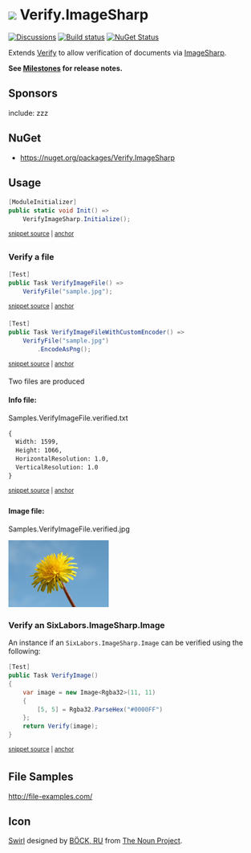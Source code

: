 # <img src="/src/icon.png" height="30px"> Verify.ImageSharp

[![Discussions](https://img.shields.io/badge/Verify-Discussions-yellow?svg=true&label=)](https://github.com/orgs/VerifyTests/discussions)
[![Build status](https://ci.appveyor.com/api/projects/status/o30f8u47l7vv5844?svg=true)](https://ci.appveyor.com/project/SimonCropp/Verify-ImageSharp)
[![NuGet Status](https://img.shields.io/nuget/v/Verify.ImageSharp.svg)](https://www.nuget.org/packages/Verify.ImageSharp/)

Extends [Verify](https://github.com/VerifyTests/Verify) to allow verification of documents via [ImageSharp](https://github.com/SixLabors/ImageSharp).

**See [Milestones](../../milestones?state=closed) for release notes.**


## Sponsors

include: zzz


## NuGet

 * https://nuget.org/packages/Verify.ImageSharp


## Usage

<!-- snippet: enable -->
<a id='snippet-enable'></a>
```cs
[ModuleInitializer]
public static void Init() =>
    VerifyImageSharp.Initialize();
```
<sup><a href='/src/Tests/ModuleInit.cs#L3-L9' title='Snippet source file'>snippet source</a> | <a href='#snippet-enable' title='Start of snippet'>anchor</a></sup>
<!-- endSnippet -->


### Verify a file

<!-- snippet: VerifyImageFile -->
<a id='snippet-VerifyImageFile'></a>
```cs
[Test]
public Task VerifyImageFile() =>
    VerifyFile("sample.jpg");
```
<sup><a href='/src/Tests/Samples.cs#L7-L13' title='Snippet source file'>snippet source</a> | <a href='#snippet-VerifyImageFile' title='Start of snippet'>anchor</a></sup>
<a id='snippet-VerifyImageFile-1'></a>
```cs
[Test]
public Task VerifyImageFileWithCustomEncoder() =>
    VerifyFile("sample.jpg")
        .EncodeAsPng();
```
<sup><a href='/src/Tests/Samples.cs#L15-L22' title='Snippet source file'>snippet source</a> | <a href='#snippet-VerifyImageFile-1' title='Start of snippet'>anchor</a></sup>
<!-- endSnippet -->

Two files are produced


#### Info file:

Samples.VerifyImageFile.verified.txt

<!-- snippet: Samples.VerifyImageFile.verified.txt -->
<a id='snippet-Samples.VerifyImageFile.verified.txt'></a>
```txt
{
  Width: 1599,
  Height: 1066,
  HorizontalResolution: 1.0,
  VerticalResolution: 1.0
}
```
<sup><a href='/src/Tests/Samples.VerifyImageFile.verified.txt#L1-L6' title='Snippet source file'>snippet source</a> | <a href='#snippet-Samples.VerifyImageFile.verified.txt' title='Start of snippet'>anchor</a></sup>
<!-- endSnippet -->


#### Image file:

Samples.VerifyImageFile.verified.jpg

<img src="/src/Tests/Samples.VerifyImageFile.verified.jpg" width="200px">


### Verify an SixLabors.ImageSharp.Image

An instance if an `SixLabors.ImageSharp.Image` can be verified using the following:

<!-- snippet: VerifyImage -->
<a id='snippet-VerifyImage'></a>
```cs
[Test]
public Task VerifyImage()
{
    var image = new Image<Rgba32>(11, 11)
    {
        [5, 5] = Rgba32.ParseHex("#0000FF")
    };
    return Verify(image);
}
```
<sup><a href='/src/Tests/Samples.cs#L24-L36' title='Snippet source file'>snippet source</a> | <a href='#snippet-VerifyImage' title='Start of snippet'>anchor</a></sup>
<!-- endSnippet -->


## File Samples

http://file-examples.com/


## Icon

[Swirl](https://thenounproject.com/term/pattern/2719636/) designed by [BÖCK, RU](https://thenounproject.com/titaniclast/) from [The Noun Project](https://thenounproject.com).
